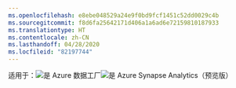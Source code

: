 ```yaml
---
ms.openlocfilehash: e8ebe048529a24e9f0bd9fcf1451c52dd0029c4b
ms.sourcegitcommit: f8d6fa25642171d406a1a6ad6e72159810187933
ms.translationtype: HT
ms.contentlocale: zh-CN
ms.lasthandoff: 04/28/2020
ms.locfileid: "82197744"
---
```

<Token>适用于：![是](../media/applies-to/yes.png) Azure 数据工厂![是](../media/applies-to/yes.png) Azure Synapse Analytics（预览版）</Token>

